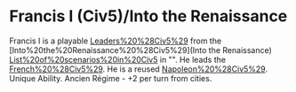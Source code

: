 # Francis I (Civ5)/Into the Renaissance

Francis I is a playable [Leaders%20%28Civ5%29](leader) from the [Into%20the%20Renaissance%20%28Civ5%29](Into the Renaissance) [List%20of%20scenarios%20in%20Civ5](scenario) in "". He leads the [French%20%28Civ5%29](French). He is a reused [Napoleon%20%28Civ5%29](Napoleon).
Unique Ability.
Ancien Régime - +2 per turn from cities.